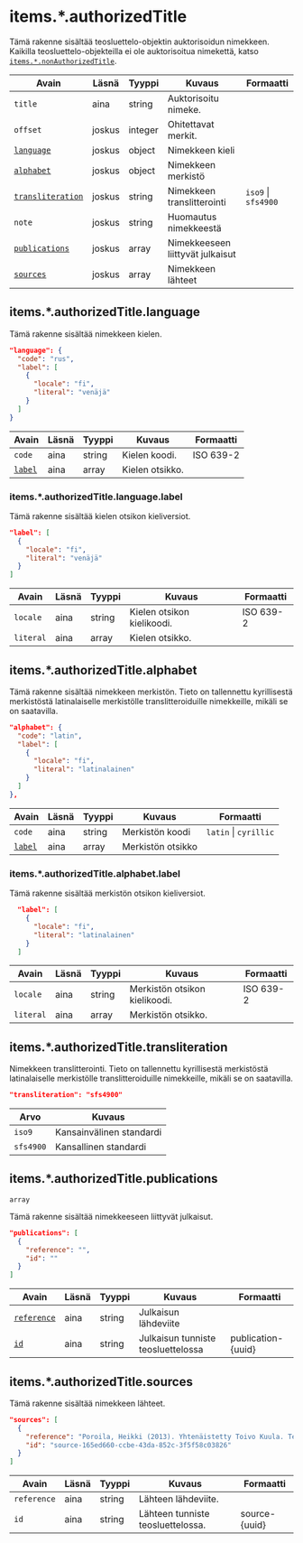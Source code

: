 # items.\*.authorizedTitle

Tämä rakenne sisältää teosluettelo-objektin auktorisoidun nimekkeen. Kaikilla teosluettelo-objekteilla ei ole auktorisoitua nimekettä, katso [`items.*.nonAuthorizedTitle`](nonAuthorizedTitle.md).

| Avain | Läsnä | Tyyppi | Kuvaus | Formaatti |
| --- | --- | --- | --- | --- |
| `title` | aina | string | Auktorisoitu nimeke. |  |
| `offset` | joskus | integer | Ohitettavat merkit. | |
| [`language`](#itemsauthorizedtitlelanguage) | joskus | object | Nimekkeen kieli | |
| [`alphabet`](#itemsauthorizedtitlealphabet) | joskus | object | Nimekkeen merkistö |  |
| [`transliteration`](#itemsauthorizedtitletransliteration) | joskus | string | Nimekkeen translitterointi | `iso9` \| `sfs4900` |
| `note` | joskus | string | Huomautus nimekkeestä | |
| [`publications`](#itemsauthorizedtitlepublications) | joskus | array | Nimekkeeseen liittyvät julkaisut | |
| [`sources`](#itemsauthorizedtitlesources) | joskus | array | Nimekkeen lähteet | |


## items.\*.authorizedTitle.language

Tämä rakenne sisältää nimekkeen kielen.

```JSON
"language": {
  "code": "rus",
  "label": [
    {
      "locale": "fi",
      "literal": "venäjä"
    }
  ]
}
```

| Avain | Läsnä | Tyyppi | Kuvaus | Formaatti |
| --- | --- | --- | --- | --- |
| `code` | aina | string | Kielen koodi. | ISO 639-2 |
| [`label`](#itemsauthorizedtitlelanguagelabel) | aina | array | Kielen otsikko. | |

### items.\*.authorizedTitle.language.label

Tämä rakenne sisältää kielen otsikon kieliversiot.

```JSON
"label": [
  {
    "locale": "fi",
    "literal": "venäjä"
  }
]
```

| Avain | Läsnä | Tyyppi | Kuvaus | Formaatti |
| --- | --- | --- | --- | --- |
| `locale` | aina | string | Kielen otsikon kielikoodi. | ISO 639-2 |
| `literal` | aina | array | Kielen otsikko. | |

## items.\*.authorizedTitle.alphabet

Tämä rakenne sisältää nimekkeen merkistön. Tieto on tallennettu kyrillisestä merkistöstä latinalaiselle merkistölle translitteroiduille nimekkeille, mikäli se on saatavilla.

```JSON
"alphabet": {
  "code": "latin",
  "label": [
    {
      "locale": "fi",
      "literal": "latinalainen"
    }
  ]
},
```

| Avain | Läsnä | Tyyppi | Kuvaus | Formaatti |
| --- | --- | --- | --- | --- |
| `code` | aina | string | Merkistön koodi | `latin` \| `cyrillic` |
| [`label`](#itemsauthorizedtitlealphabetlabel) | aina | array | Merkistön otsikko | |

### items.\*.authorizedTitle.alphabet.label

Tämä rakenne sisältää merkistön otsikon kieliversiot.

```JSON
  "label": [
    {
      "locale": "fi",
      "literal": "latinalainen"
    }
  ]
```

| Avain | Läsnä | Tyyppi | Kuvaus | Formaatti |
| --- | --- | --- | --- | --- |
| `locale` | aina | string | Merkistön otsikon kielikoodi. | ISO 639-2 |
| `literal` | aina | array | Merkistön otsikko. | |


## items.\*.authorizedTitle.transliteration

Nimekkeen translitterointi. Tieto on tallennettu kyrillisestä merkistöstä latinalaiselle merkistölle translitteroiduille nimekkeille, mikäli se on saatavilla.

```JSON
"transliteration": "sfs4900"
```

| Arvo | Kuvaus |
| --- | --- |
| `iso9`| Kansainvälinen standardi |
| `sfs4900`| Kansallinen standardi |

## items.\*.authorizedTitle.publications

`array`

Tämä rakenne sisältää nimekkeeseen liittyvät julkaisut.

```JSON
"publications": [
  {
    "reference": "",
    "id": ""
  }
]
```

| Avain | Läsnä | Tyyppi | Kuvaus | Formaatti |
| --- | --- | --- | --- | --- |
| [`reference`](#itemsauthorizedtitlepublicationsreference) | aina | string | Julkaisun lähdeviite | |
| [`id`](#itemsauthorizedtitlepublicationsid) | aina | string | Julkaisun tunniste teosluettelossa | publication-{uuid} |

## items.\*.authorizedTitle.sources

Tämä rakenne sisältää nimekkeen lähteet.

```JSON
"sources": [
  {
    "reference": "Poroila, Heikki (2013). Yhtenäistetty Toivo Kuula. Teosten yhtenäistettyjen nimekkeiden ohjeluettelo. Helsinki, Suomen musiikkikirjastoyhdistys. Suomen musiikkikirjastoyhdistyksen julkaisusarja, 154. Toinen laitos, verkkoversio 1.0. ISBN 978-952-5363-53-1.",
    "id": "source-165ed660-ccbe-43da-852c-3f5f58c03826"
  }
]
```

| Avain | Läsnä | Tyyppi | Kuvaus | Formaatti |
| --- | --- | --- | --- | --- |
| `reference` | aina | string | Lähteen lähdeviite. | |
| `id` | aina | string | Lähteen tunniste teosluettelossa. | source-{uuid} |
